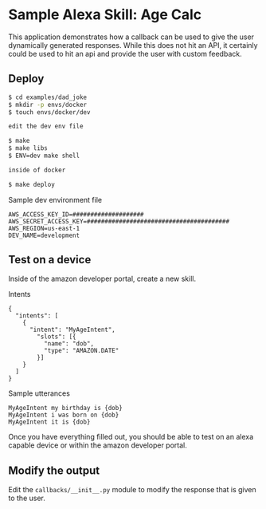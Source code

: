 # Sample Alexa Skill: Age Calc

This application demonstrates how a callback can be used to give the user
dynamically generated responses. While this does not hit an API, it certainly
could be used to hit an api and provide the user with custom feedback.

## Deploy

```bash
$ cd examples/dad_joke
$ mkdir -p envs/docker
$ touch envs/docker/dev

edit the dev env file

$ make
$ make libs
$ ENV=dev make shell

inside of docker

$ make deploy
```

Sample dev environment file
```
AWS_ACCESS_KEY_ID=####################
AWS_SECRET_ACCESS_KEY=########################################
AWS_REGION=us-east-1
DEV_NAME=development
```

## Test on a device

Inside of the amazon developer portal, create a new skill.

Intents
```
{
  "intents": [
    {
      "intent": "MyAgeIntent",
        "slots": [{
          "name": "dob",
          "type": "AMAZON.DATE"
        }]
    }
  ]
}
```

Sample utterances
```
MyAgeIntent my birthday is {dob}
MyAgeIntent i was born on {dob}
MyAgeIntent it is {dob}
```

Once you have everything filled out, you should be able to test on an alexa
capable device or within the amazon developer portal.

## Modify the output

Edit the `callbacks/__init__.py` module to modify the response that is given to
the user.
